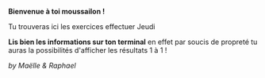 <p><strong>Bienvenue à toi moussailon !</strong><p>
<p>Tu trouveras ici les exercices effectuer Jeudi</p>
<p><strong>Lis bien les informations sur ton terminal</strong> en effet par soucis de propreté tu auras la possibilités d'afficher les résultats 1 à 1 !<p>
<p><em>by Maëlle & Raphael<em><p>
